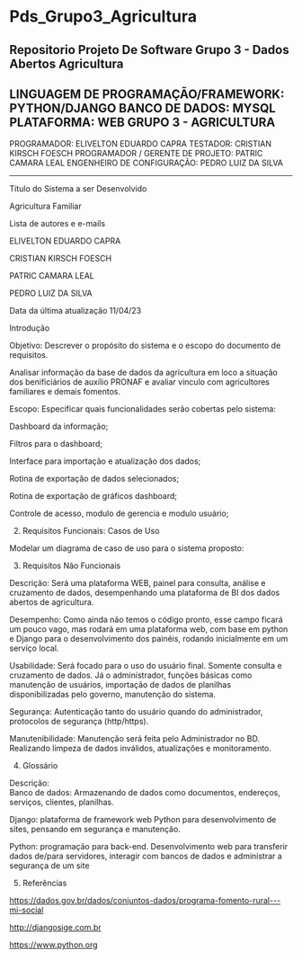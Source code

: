 # Pds_Grupo3_Agricultura
Repositorio Projeto De Software Grupo 3 - Dados Abertos Agricultura
--------------------------------------------------------------------------
LINGUAGEM DE PROGRAMAÇÃO/FRAMEWORK: PYTHON/DJANGO
BANCO DE DADOS: MYSQL
PLATAFORMA: WEB
GRUPO 3 - AGRICULTURA
-
PROGRAMADOR: ELIVELTON EDUARDO CAPRA
TESTADOR: CRISTIAN KIRSCH FOESCH
PROGRAMADOR / GERENTE DE PROJETO: PATRIC CAMARA LEAL
ENGENHEIRO DE CONFIGURAÇÃO: PEDRO LUIZ DA SILVA

--------------------------------------------------------------------------

Título do Sistema a ser Desenvolvido 

Agricultura Familiar 

Lista de autores e e-mails 

ELIVELTON EDUARDO CAPRA 

CRISTIAN KIRSCH FOESCH 

PATRIC CAMARA LEAL 

PEDRO LUIZ DA SILVA 

 

Data da última atualização 11/04/23 

Introdução 

Objetivo: Descrever o propósito do sistema e o escopo do documento de requisitos. 

Analisar informação da base de dados da agricultura em loco a situação dos benificiários de auxílio PRONAF e avaliar vinculo com agricultores familiares e demais fomentos. 

 

Escopo: Especificar quais funcionalidades serão cobertas pelo sistema: 

Dashboard da informação; 

Filtros para o dashboard; 

Interface para importação e atualização dos dados; 

Rotina de exportação de dados selecionados; 

Rotina de exportação de gráficos dashboard; 

Controle de acesso, modulo de gerencia e modulo usuário; 

 

2. Requisitos Funcionais: Casos de Uso 

Modelar um diagrama de caso de uso para o sistema proposto: 

 
3. Requisitos Não Funcionais 

Descrição: Será uma plataforma WEB, painel para consulta, análise e cruzamento de dados, desempenhando uma plataforma de BI dos dados abertos de agricultura. 

Desempenho: Como ainda não temos o código pronto, esse campo ficará um pouco vago, mas rodará em uma plataforma web, com base em python e Django para o desenvolvimento dos painéis, rodando inicialmente em um serviço local.  

Usabilidade: Será focado para o uso do usuário final. Somente consulta e cruzamento de dados. Já o administrador, funções básicas como manutenção de usuários, importação de dados de planilhas disponibilizadas pelo governo, manutenção do sistema. 

Segurança: Autenticação tanto do usuário quando do administrador, protocolos de segurança (http/https).  

Manutenibilidade: Manutenção será feita pelo Administrador no BD. Realizando limpeza de dados inválidos, atualizações e monitoramento. 

 

4. Glossário 

Descrição:  
Banco de dados: Armazenando de dados como documentos, endereços, serviços, clientes, planilhas. 

Django: plataforma de framework web Python para desenvolvimento de sites, pensando em segurança e manutenção. 

Python: programação para back-end. Desenvolvimento web para transferir dados de/para servidores, interagir com bancos de dados e administrar a segurança de um site 

5. Referências 

https://dados.gov.br/dados/conjuntos-dados/programa-fomento-rural---mi-social 

http://djangosige.com.br 

https://www.python.org 
